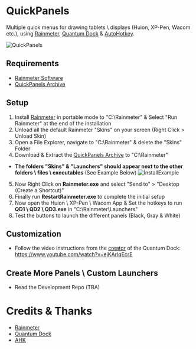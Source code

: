 # QuickPanels

Multiple quick menus for drawing tablets \ displays (Huion, XP-Pen, Wacom etc.), using [Rainmeter](https://github.com/rainmeter/rainmeter), [Quantum Dock](https://github.com/nitesh-prasad/Quantum-Dock/) & [AutoHotkey](https://github.com/AutoHotkey/AutoHotkey).

![QuickPanels](https://github.com/acatone-git/QuickPanels/assets/67967964/6a95865e-30c5-4617-9f78-a06cb23dd81d)

## Requirements

- [Rainmeter Software](https://github.com/rainmeter/rainmeter/releases)
- [QuickPanels Archive](https://github.com/acatone-git/QuickPanels/releases)
 
## Setup

1. Install [Rainmeter](https://github.com/rainmeter/rainmeter/releases) in portable mode to "C:\Rainmeter" & Select "Run Rainmeter" at the end of the installation 
2. Unload all the default Rainmeter "Skins" on your screen (Right Click > Unload Skin) 
3. Open a File Explorer, navigate to "C:\Rainmeter" & delete the "Skins" Folder
4. Download & Extract the [QuickPanels Archive](https://github.com/acatone-git/QuickPanels/releases) to "C:\Rainmeter"
- **The folders "Skins" & "Launchers" should appear next to the other folders \ files \ executables** (See Example Below) ![InstallExample](https://github.com/acatone-git/QuickPanels/assets/67967964/31879b61-ea45-4149-8e6f-0478bb95ecb7)
5. Now Right Click on **Rainmeter.exe**  and select "Send to" > "Desktop (Create a Shortcut)"
6. Finally run **RestartRainmeter.exe** to complete the initial setup
7. Now open the Huion \ XP-Pen \ Wacom App & Set the hotkeys to run **QD1 \ QD2 \ QD3.exe** in "C:\Rainmeter\Launchers"
8. Test the buttons to launch the different panels (Black, Gray & White)

## Customization 

- Follow the video instructions from the [creator](https://github.com/nitesh-prasad) of the Quantum Dock: https://www.youtube.com/watch?v=ejKArlqEcrE 

## Create More Panels \ Custom Launchers

- Read the Development Repo (TBA)

# Credits & Thanks

- [Rainmeter](https://github.com/rainmeter/rainmeter)
- [Quantum Dock](https://github.com/nitesh-prasad/Quantum-Dock/)
- [AHK](https://www.autohotkey.com/download/)
